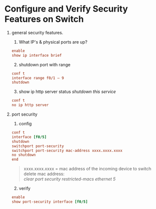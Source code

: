 # Configure and Verify Security Features on Switch

1. general security features.
    1. What IP's & physical ports are up?
    ```ini 
    enable
    show ip interface brief
    ```
    2. shutdown port with range
    ```ini 
    conf t
    interface range f0/1 – 9
    shutdown
    ```
    3. show ip http server status
    *shutdown this service*
    ```ini 
    conf t
    no ip http server
    ```

2. port security
    1. config
    ```ini 
    conf t
    interface [f0/5]
    shutdown
    switchport port-security
    switchport port-security mac-address xxxx.xxxx.xxxx
    no shutdown
    end
    ```
    > xxxx.xxxx.xxxx = mac address of the incoming device to switch <br>
    > delete mac address: <br>
    > *clear port security restricted-macs ethernet 5*
    2. verify
     ```ini 
    enable
    show port-security interface [f0/5]
    ```

